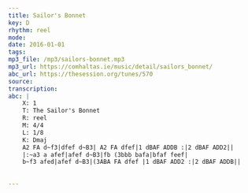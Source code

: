 ```yaml
---
title: Sailor's Bonnet
key: D
rhythm: reel
mode: 
date: 2016-01-01
tags:
mp3_file: /mp3/sailors-bonnet.mp3
mp3_url: https://comhaltas.ie/music/detail/sailors_bonnet/
abc_url: https://thesession.org/tunes/570
source: 
transcription: 
abc: |
    X: 1
    T: The Sailor's Bonnet
    R: reel
    M: 4/4
    L: 1/8
    K: Dmaj
    A2 FA d~f3|dfef d~B3| A2 FA dfef|1 dBAF ADDB :|2 dBAF ADD2||
    |:~a3 a afef|afef d~B3|fb (3bbb bafa|bfaf feef|
    b~f3 afed|afef d~B3|(3ABA FA dfef |1 dBAF ADD2 :|2 dBAF ADDB||
    
    
---
```


